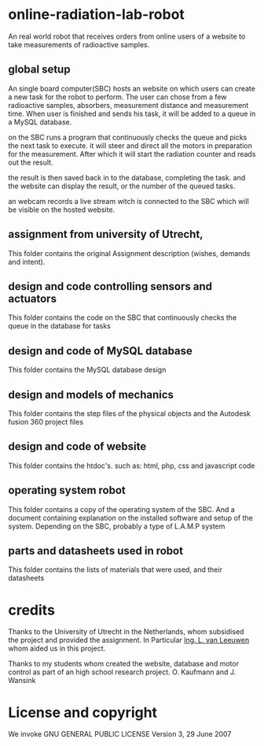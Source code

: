 # online-radiation-lab-robot
 An real world robot that receives orders from online users of a website to take measurements of radioactive samples.
 

## global setup
An single board computer(SBC) hosts an website on which users can create a new task for the robot to perform. The user can chose from a few radioactive samples, absorbers, measurement distance and measurement time. When user is finished and sends his task, it will be added to a queue in a MySQL database.

on the SBC runs a program that continuously checks the queue and picks the next task to execute. it will steer and direct all the motors in preparation for the measurement. After which it will start the radiation counter and reads out the result. 

the result is then saved back in to the database, completing the task.
and the website can display the result, or the number of the queued tasks.

an webcam records a live stream witch is connected to the SBC which will be visible on the hosted website.


## assignment from university of Utrecht,
This folder contains the original Assignment description (wishes, demands and intent).


## design and code controlling sensors and actuators
This folder contains the code on the SBC that continuously checks the queue in the database for tasks


## design and code of MySQL database
This folder contains the MySQL database design


## design and models of mechanics
This folder contains the step files of the physical objects and the Autodesk fusion 360 project files


## design and code of website
This folder contains the htdoc's. such as: html, php, css and javascript code 


## operating system robot
This folder contains a copy of the operating system of the SBC. 
And a document containing explanation on the installed software and setup of the system.
Depending on the SBC, probably a type of L.A.M.P system


## parts and datasheets used in robot
This folder contains the lists of materials that were used, and their datasheets


# credits
Thanks to the University of Utrecht in the Netherlands, whom subsidised the project and provided the assignment.
In Particular [Ing. L. van Leeuwen](https://www.uu.nl/medewerkers/LvanLeeuwen) whom aided us in this project.

Thanks to my students whom created the website, database and motor control as part of an high school research project.
O. Kaufmann and J. Wansink 


# License and copyright
We invoke GNU GENERAL PUBLIC LICENSE Version 3, 29 June 2007


   

